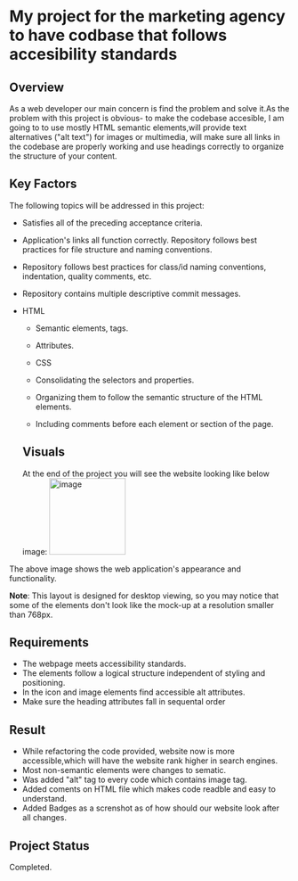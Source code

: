 # My project for the marketing agency to have codbase that follows accesibility standards

## Overview

As a web developer our main concern is find the problem and solve it.As the problem with this project is obvious- to make the codebase accesible, I am going to to use mostly HTML semantic elements,will provide text alternatives ("alt text") for images or multimedia, will make sure all links in the codebase are properly working and use headings correctly to organize the structure of your content.

## Key Factors

The following topics will be addressed in this project:
* Satisfies all of the preceding acceptance criteria.
* Application's links all function correctly.
 Repository follows best practices for file structure and naming conventions.
* Repository follows best practices for class/id naming conventions, indentation, quality comments, etc.
* Repository contains multiple descriptive commit messages.

* HTML
  * Semantic elements, tags.
  * Attributes.

  * CSS
  * Consolidating the selectors and properties.
  * Organizing them to follow the semantic structure of the HTML elements.
  * Including comments before each element or section of the page.

  ## Visuals

  At the end of the project you will see the website looking like below image:
  <img width="137" alt="image" src="https://user-images.githubusercontent.com/123611264/217682864-c4d972eb-a998-41fb-8cfa-2ca43678bf8d.png">

The above image shows the web application's appearance and functionality.

**Note**: This layout is designed for desktop viewing, so you may notice that some of the elements don't look like the mock-up at a resolution smaller than 768px.

## Requirements

* The webpage meets accessibility standards.
* The elements follow a logical structure independent of styling and positioning.
* In the icon and image elements find accessible alt attributes.
* Make sure the heading attributes fall in sequental order

## Result
* While refactoring the code provided, website now is more accessible,which will have the website  rank higher in search engines.
* Most non-semantic elements were changes to sematic.
* Was added "alt" tag to every code which contains image tag.
* Added coments on HTML file which makes code readble and easy to understand.
* Added Badges as a screnshot as of how should our website look after all changes.


## Project Status

Completed.

<!-- Thank you so much!:) -->













